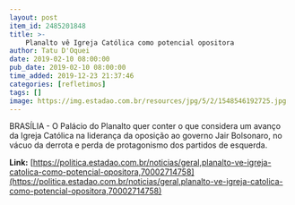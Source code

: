 ```yaml
---
layout: post
item_id: 2485201848
title: >-
    Planalto vê Igreja Católica como potencial opositora
author: Tatu D'Oquei
date: 2019-02-10 08:00:00
pub_date: 2019-02-10 08:00:00
time_added: 2019-12-23 21:37:46
categories: [refletimos]
tags: []
image: https://img.estadao.com.br/resources/jpg/5/2/1548546192725.jpg
---
```


BRASÍLIA - O Palácio do Planalto quer conter o que considera um avanço da Igreja Católica na liderança da oposição ao governo Jair Bolsonaro, no vácuo da derrota e perda de protagonismo dos partidos de esquerda.

**Link:** [https://politica.estadao.com.br/noticias/geral,planalto-ve-igreja-catolica-como-potencial-opositora,70002714758](https://politica.estadao.com.br/noticias/geral,planalto-ve-igreja-catolica-como-potencial-opositora,70002714758)

